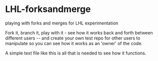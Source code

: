 # LHL-forksandmerge
playing with forks and merges for LHL experimentation


Fork it, branch it, play with it - see how it works back and forth between different users -- and create your own test repo for other users to manipulate so you can see how it works as an 'owner' of the code.

A simple text file like this is all that is needed to see how it functions. 
